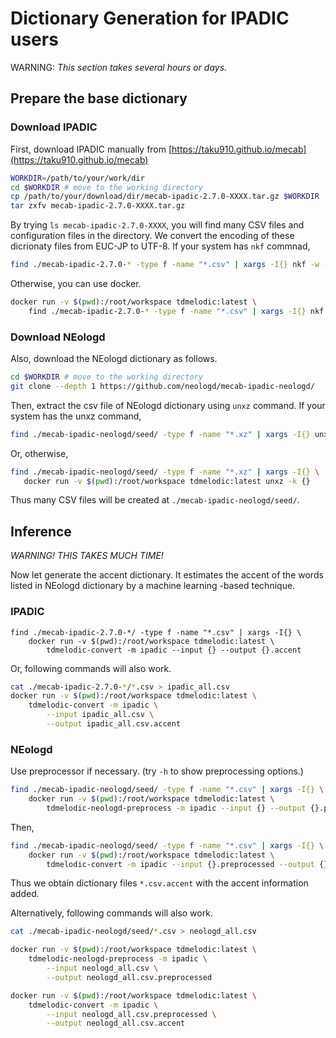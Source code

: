 # Dictionary Generation for IPADIC users

WARNING: _This section takes several hours or days._

## Prepare the base dictionary
### Download IPADIC

First, download IPADIC manually from [https://taku910.github.io/mecab](https://taku910.github.io/mecab)
```sh
WORKDIR=/path/to/your/work/dir
cd $WORKDIR # move to the working directory
cp /path/to/your/download/dir/mecab-ipadic-2.7.0-XXXX.tar.gz $WORKDIR
tar zxfv mecab-ipadic-2.7.0-XXXX.tar.gz
```
By trying `ls mecab-ipadic-2.7.0-XXXX`, you will find many CSV files and configuration files
in the directory.
We convert the encoding of these dicrionaty files from EUC-JP to UTF-8.
If your system has `nkf` commnad,
```sh
find ./mecab-ipadic-2.7.0-* -type f -name "*.csv" | xargs -I{} nkf -w --overwrite {}
```
Otherwise, you can use docker.
```sh
docker run -v $(pwd):/root/workspace tdmelodic:latest \
    find ./mecab-ipadic-2.7.0-* -type f -name "*.csv" | xargs -I{} nkf -w --overwrite {}
```

### Download NEologd
Also, download the NEologd dictionary as follows.

```sh
cd $WORKDIR # move to the working directory
git clone --depth 1 https://github.com/neologd/mecab-ipadic-neologd/
```

Then, extract the csv file of NEologd dictionary using `unxz` command.
If your system has the unxz command,
```sh
find ./mecab-ipadic-neologd/seed/ -type f -name "*.xz" | xargs -I{} unxz -k {}
```
Or, otherwise,
```sh
find ./mecab-ipadic-neologd/seed/ -type f -name "*.xz" | xargs -I{} \
   docker run -v $(pwd):/root/workspace tdmelodic:latest unxz -k {}
```
Thus many CSV files will be created at `./mecab-ipadic-neologd/seed/`.

## Inference

_WARNING! THIS TAKES MUCH TIME!_

Now let generate the accent dictionary.
It estimates the accent of the words listed in NEologd dictionary
by a machine learning -based technique.

### IPADIC
```
find ./mecab-ipadic-2.7.0-*/ -type f -name "*.csv" | xargs -I{} \
    docker run -v $(pwd):/root/workspace tdmelodic:latest \
        tdmelodic-convert -m ipadic --input {} --output {}.accent
```
Or, following commands will also work.
```sh
cat ./mecab-ipadic-2.7.0-*/*.csv > ipadic_all.csv
docker run -v $(pwd):/root/workspace tdmelodic:latest \
    tdmelodic-convert -m ipadic \
        --input ipadic_all.csv \
        --output ipadic_all.csv.accent
```

### NEologd
Use preprocessor if necessary. (try `-h` to show preprocessing options.)
```sh
find ./mecab-ipadic-neologd/seed/ -type f -name "*.csv" | xargs -I{} \
    docker run -v $(pwd):/root/workspace tdmelodic:latest \
        tdmelodic-neologd-preprocess -m ipadic --input {} --output {}.preprocessed
```
Then,
```sh
find ./mecab-ipadic-neologd/seed/ -type f -name "*.csv" | xargs -I{} \
    docker run -v $(pwd):/root/workspace tdmelodic:latest \
        tdmelodic-convert -m ipadic --input {}.preprocessed --output {}.accent
```

Thus we obtain dictionary files `*.csv.accent` with the accent information added.

Alternatively, following commands will also work.
```sh
cat ./mecab-ipadic-neologd/seed/*.csv > neologd_all.csv

docker run -v $(pwd):/root/workspace tdmelodic:latest \
    tdmelodic-neologd-preprocess -m ipadic \
        --input neologd_all.csv \
        --output neologd_all.csv.preprocessed

docker run -v $(pwd):/root/workspace tdmelodic:latest \
    tdmelodic-convert -m ipadic \
        --input neologd_all.csv.preprocessed \
        --output neologd_all.csv.accent
```
